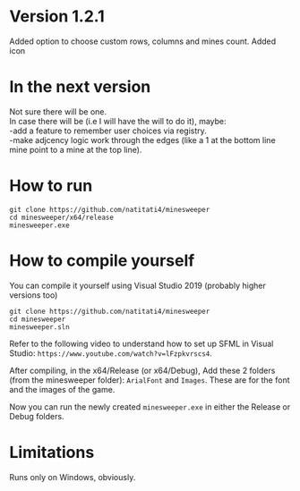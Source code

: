 # Version 1.2.1
Added option to choose custom rows, columns and mines count.
Added icon

# In the next version
Not sure there will be one.\
In case there will be (i.e I will have the will to do it), maybe: \
-add a feature to remember user choices via registry.\
-make adjcency logic work through the edges (like a 1 at the bottom line mine point to a mine at the top line).

# How to run

```
git clone https://github.com/natitati4/minesweeper
cd minesweeper/x64/release
minesweeper.exe
```

# How to compile yourself
You can compile it yourself using Visual Studio 2019 (probably higher versions too)

```
git clone https://github.com/natitati4/minesweeper
cd minesweeper
minesweeper.sln
```

Refer to the following video to understand how to set up SFML in Visual Studio: `https://www.youtube.com/watch?v=lFzpkvrscs4`.

After compiling, in the x64/Release (or x64/Debug), Add these 2 folders (from the minesweeper folder): `ArialFont` and `Images`. These are for the font and the images of the game.

Now you can run the newly created `minesweeper.exe` in either the Release or Debug folders.

# Limitations
Runs only on Windows, obviously.
